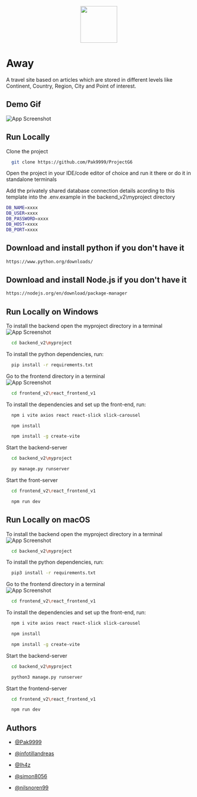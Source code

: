 
<div align="center">
  <img src="https://i.imgur.com/AasxKrO.png" width="100" height="100">
</div>

# Away 

A travel site based on articles which are stored in different levels like Continent, Country, Region, City and Point of interest.

## Demo Gif

![App Screenshot](frontend_v2/react_frontend_v1/src/assets/images/firefox_TkKSez9KHu-ezgif.com-optimize(1).gif)


## Run Locally

Clone the project

```bash
  git clone https://github.com/Pak9999/ProjectG6
```

Open the project in your IDE/code editor of choice and run it there or do it in standalone terminals

Add the privately shared database connection details acording to this template into the .env.example in the backend_v2\myproject directory

```bash
DB_NAME=xxxx
DB_USER=xxxx
DB_PASSWORD=xxxx
DB_HOST=xxxx
DB_PORT=xxxx
```
## Download and install python if you don't have it
```bash
https://www.python.org/downloads/
```

## Download and install Node.js if you don't have it
```bash
https://nodejs.org/en/download/package-manager
```
## Run Locally on Windows
To install the backend open the myproject directory in a terminal<br>
![App Screenshot](frontend_v2/react_frontend_v1/src/assets/images/backend.gif)

```bash
  cd backend_v2\myproject
```

To install the python dependencies, run:

```bash
  pip install -r requirements.txt
```

Go to the frontend directory in a terminal<br>
![App Screenshot](frontend_v2/react_frontend_v1/src/assets/images/frontend.gif)
```bash
  cd frontend_v2\react_frontend_v1
```

To install the dependencies and set up the front-end, run:

```bash
  npm i vite axios react react-slick slick-carousel  
```

```bash
  npm install
```

```bash
  npm install -g create-vite
```

Start the backend-server
```bash
  cd backend_v2\myproject
```

```bash
  py manage.py runserver
```

Start the front-server
```bash
  cd frontend_v2\react_frontend_v1
```

```bash
  npm run dev
```




## Run Locally on macOS
To install the backend open the myproject directory in a terminal<br>
![App Screenshot](frontend_v2/react_frontend_v1/src/assets/images/backend.gif)
```bash
  cd backend_v2\myproject
```

To install the python dependencies, run:

```bash
  pip3 install -r requirements.txt
```

Go to the frontend directory in a terminal<br>
![App Screenshot](frontend_v2/react_frontend_v1/src/assets/images/frontend.gif)
```bash
  cd frontend_v2\react_frontend_v1
```

To install the dependencies and set up the front-end, run:

```bash
  npm i vite axios react react-slick slick-carousel  
```

```bash
  npm install
```

```bash
  npm install -g create-vite
```

Start the backend-server
```bash
  cd backend_v2\myproject
```

```bash
  python3 manage.py runserver
```


Start the frontend-server
```bash
  cd frontend_v2\react_frontend_v1
```

```bash
  npm run dev
```


## Authors

- [@Pak9999](https://www.github.com/pak9999)

- [@infotillandreas](https://www.github.com/infotillandreas)

- [@Ih4z](https://www.github.com/Ih4z)

- [@simon8056](https://www.github.com/simon8056)

- [@nilsnoren99](https://www.github.com/nilsnoren99)
